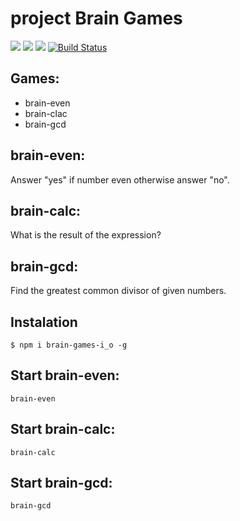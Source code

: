 # project Brain Games
<a href="https://codeclimate.com/github/i-obr/project-lvl1-s98"><img src="https://codeclimate.com/github/i-obr/project-lvl1-s98/badges/gpa.svg" /></a>
<a href="https://codeclimate.com/github/i-obr/project-lvl1-s98/coverage"><img src="https://codeclimate.com/github/i-obr/project-lvl1-s98/badges/coverage.svg" /></a>
<a href="https://codeclimate.com/github/i-obr/project-lvl1-s98"><img src="https://codeclimate.com/github/i-obr/project-lvl1-s98/badges/issue_count.svg" /></a>
[![Build Status](https://travis-ci.org/i-obr/project-lvl1-s98.svg?branch=master)](https://travis-ci.org/i-obr/project-lvl1-s98)

## Games:
  - brain-even
  - brain-clac
  - brain-gcd

## brain-even:
Answer "yes" if number even otherwise answer "no".

## brain-calc:
What is the result of the expression?

## brain-gcd:
Find the greatest common divisor of given numbers.


## Instalation

``` $ npm i brain-games-i_o -g ```

## Start brain-even:
``` brain-even ```

## Start brain-calc:
``` brain-calc ```

## Start brain-gcd:
``` brain-gcd ```

